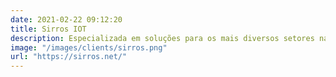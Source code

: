 ```yaml
---
date: 2021-02-22 09:12:20
title: Sirros IOT
description: Especializada em soluções para os mais diversos setores na internet.
image: "/images/clients/sirros.png"
url: "https://sirros.net/"
---
```


